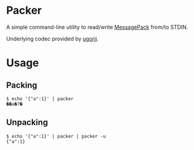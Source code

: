 Packer
======

A simple command-line utility to read/write [MessagePack](http://msgpack.org/index.html) from/to STDIN.

Underlying codec provided by [ugorji](https://github.com/ugorji/go).

Usage
=====

## Packing

    $ echo '{"a":1}' | packer
    ��a�?�

## Unpacking

    $ echo '{"a":1}' | packer | packer -u
    {"a":1}